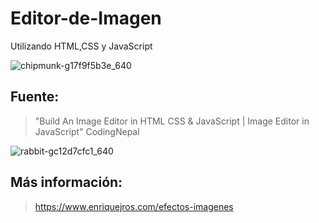# Editor-de-Imagen
Utilizando HTML,CSS y JavaScript

![chipmunk-g17f9f5b3e_640](https://user-images.githubusercontent.com/92184167/185716518-ae10a5a3-41ba-47c8-b5d8-dee8cc0a3c62.jpg)


## Fuente:

> "Build An Image Editor in HTML CSS & JavaScript | Image Editor in JavaScript" CodingNepal

![rabbit-gc12d7cfc1_640](https://user-images.githubusercontent.com/92184167/185716522-bc6f9994-fd3b-43e0-8804-9fabdf435373.jpg)


## Más información:

> https://www.enriquejros.com/efectos-imagenes


